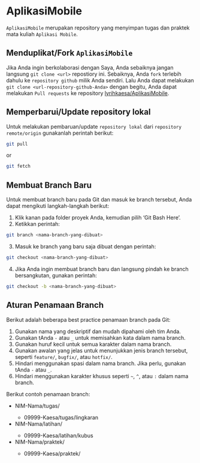 # AplikasiMobile

`AplikasiMobile` merupakan repository yang menyimpan tugas dan praktek mata kuliah `Aplikasi Mobile`.

## Menduplikat/Fork `AplikasiMobile`

Jika Anda ingin berkolaborasi dengan Saya, Anda sebaiknya jangan langsung `git clone <url>` repostiory ini. Sebaiknya, Anda `fork` terlebih dahulu ke `repository github` milik Anda sendiri. Lalu Anda dapat melakukan `git clone <url-repository-github-Anda>` dengan begitu, Anda dapat melakukan `Pull requests` ke repository [lyrihkaesa/AplikasiMobile](https://github.com/lyrihkaesa/AplikasiMobile/pulls).

## Memperbarui/Update repository lokal

Untuk melakukan pembaruan/update `repository lokal` dari `repository remote/origin` gunakanlah perintah berikut:

```bash
git pull
```
or 
```bash
git fetch
```

## Membuat Branch Baru

Untuk membuat branch baru pada Git dan masuk ke branch tersebut, Anda dapat mengikuti langkah-langkah berikut:

1. Klik kanan pada folder proyek Anda, kemudian pilih ‘Git Bash Here’.
2. Ketikkan perintah:  
```bash
git branch <nama-branch-yang-dibuat>
```
3. Masuk ke branch yang baru saja dibuat dengan perintah:  
```bash
git checkout <nama-branch-yang-dibuat>
```
4. Jika Anda ingin membuat branch baru dan langsung pindah ke branch bersangkutan, gunakan perintah:  
```bash
git checkout -b <nama-branch-yang-dibuat>
```

## Aturan Penamaan Branch

Berikut adalah beberapa best practice penamaan branch pada Git:

1. Gunakan nama yang deskriptif dan mudah dipahami oleh tim Anda.
2. Gunakan tAnda `-` atau `_` untuk memisahkan kata dalam nama branch.
3. Gunakan huruf kecil untuk semua karakter dalam nama branch.
4. Gunakan awalan yang jelas untuk menunjukkan jenis branch tersebut, seperti `feature/`, `bugfix/`, atau `hotfix/`.
5. Hindari menggunakan spasi dalam nama branch. Jika perlu, gunakan tAnda `-` atau `_`.
6. Hindari menggunakan karakter khusus seperti `~`, `^`, atau `:` dalam nama branch.

Berikut contoh penamaan branch:

- NIM-Nama/tugas/<nama-tugas>
  - 09999-Kaesa/tugas/lingkaran
- NIM-Nama/latihan/<nama-latihan>
  - 09999-Kaesa/latihan/kubus
- NIM-Nama/praktek/<nama-praktek>
  - 09999-Kaesa/praktek/<nama-praktek>